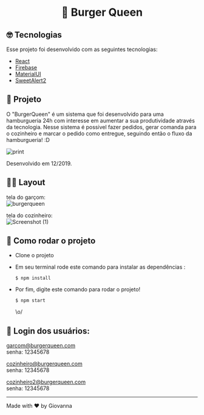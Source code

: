 <h1 align="center">
  🍔 Burger Queen
</h1>  

## 🤓 Tecnologias

Esse projeto foi desenvolvido com as seguintes tecnologias:

- [React](https://pt-br.reactjs.org/)
- [Firebase](https://firebase.google.com/)
- [MaterialUI](https://material-ui.com/)
- [SweetAlert2](https://sweetalert2.github.io/)

## 📱 Projeto

O "BurgerQueen" é um sistema que foi desenvolvido para uma hamburgueria 24h com interesse em aumentar a sua produtividade através da tecnologia. Nesse sistema é possivel fazer pedidos, gerar comanda para o cozinheiro e marcar o pedido como entregue, seguindo então o fluxo da hamburgueria! :D 

![print](https://user-images.githubusercontent.com/50585591/78073118-a8969f00-7376-11ea-83f5-5cb21b80820c.png)

Desenvolvido em 12/2019.

## 💅🏻 Layout
tela do garçom:  
![burgerqueen](https://user-images.githubusercontent.com/50585591/74067285-ad268300-49d7-11ea-8aab-78aff83da74a.gif)
  
  
tela do cozinheiro:  
![Screenshot (1)](https://user-images.githubusercontent.com/50585591/78074903-f234b900-7379-11ea-8fa1-669eb77942fa.png)

## 🧐 Como rodar o projeto
- Clone o projeto
- Em seu terminal rode este comando para instalar as dependências :

   `$ npm install`
   
- Por fim, digite este comando para rodar o projeto!

  `$ npm start`
  
  \o/
  
 ## 🔎 Login dos usuários:  
garcom@burgerqueen.com  
senha: 12345678

cozinheiro@burgerqueen.com   
senha: 12345678 

cozinheiro2@burgerqueen.com  
senha: 12345678  



---

Made with ♥ by Giovanna 
